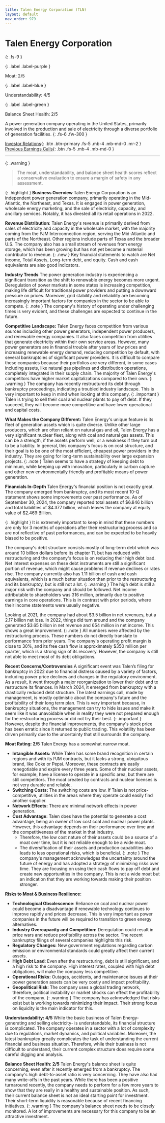 ```yaml
---
title: Talen Energy Corporation (TLN)
layout: default
nav_order: 979
---
```


# Talen Energy Corporation
{: .fs-9 }

{: .label .label-purple }

Moat: 2/5

{: .label .label-blue }

Understandability: 4/5

{: .label .label-green }

Balance Sheet Health: 2/5

A power generation company operating in the United States, primarily involved in the production and sale of electricity through a diverse portfolio of generation facilities.
{: .fs-6 .fw-300 }

[Investor Relations](https://www.google.com/search?q=TLN+investor+relations){: .btn .btn-primary .fs-5 .mb-4 .mb-md-0 .mr-2 }
[Previous Earnings Calls](https://discountingcashflows.com/company/TLN/transcripts/){: .btn .fs-5 .mb-4 .mb-md-0 }

---

{: .warning }
>The moat, understandability, and balance sheet health scores reflect a conservative evaluation to ensure a margin of safety in any assessment.



{: .highlight }
**Business Overview**
Talen Energy Corporation is an independent power generation company, primarily operating in the Mid-Atlantic, the Northeast, and Texas. It is engaged in power generation, wholesale energy marketing, and the sale of electricity, capacity, and ancillary services. Notably, it has divested all its retail operations in 2022.

**Revenue Distribution:**
Talen Energy's revenue is primarily derived from sales of electricity and capacity in the wholesale market, with the majority coming from the PJM Interconnection region, serving the Mid-Atlantic and parts of the Northeast. Other regions include parts of Texas and the broader U.S. The company also has a small stream of revenues from energy storage, which has been growing but has not yet become a material contributor to revenue.
{: .new }
Key financial statements to watch are Net Income, Total Assets, Long-term debt, and equity. Cash and cash equivalents are also good indicators.

**Industry Trends**
The power generation industry is experiencing a significant transition as the shift to renewable energy becomes more urgent. Deregulation of power markets in some states is increasing competition, making life difficult for traditional power providers and putting a downward pressure on prices. Moreover, grid stability and reliability are becoming increasingly important factors for companies in the sector to be able to compete.
{: .note }
The company's history of operating under challenging times is very evident, and these challenges are expected to continue in the future.

**Competitive Landscape:**
Talen Energy faces competition from various sources including other power generators, independent power producers, and renewable energy companies. It also faces competition from utilities that generate electricity within their own service areas. However, many power generators are in financial trouble after years of low prices and increasing renewable energy demand, reducing competition by default, with several bankruptcies of significant power providers. It is difficult to compare these companies because their portfolios are very different, in some cases including assets, like natural gas pipelines and distribution operations, completely integrated in their supply chain. The majority of Talen Energy's competitors have higher market capitalizations compared to their own.
{: .warning }
The company has recently restructured its debt through bankruptcy proceedings, indicating a troubled industry landscape. This is very important to keep in mind when looking at this company.
{: .important }
Talen is trying to sell their coal and nuclear plants to pay off debt. If they succeed, they will become more competitive and have lower operational and capital costs.

**What Makes the Company Different:**
Talen Energy's unique feature is its fleet of generation assets which is quite diverse. Unlike other large producers, which are often reliant on natural gas and oil, Talen Energy has a very significant nuclear fleet, along with coal and natural gas assets. This can be a strength, if the assets perform well, or a weakness if they turn out to be a liability. In general, this company's focus is on cost structure, and their goal is to be one of the most efficient, cheapest power providers in the industry. They are going for long-term sustainability over large expansion projects.
{: .note }
Talen seems to have a strategy of keeping debt to minimum, while keeping up with innovation, particularly in carbon capture and other new environmentally friendly and profitable means of power generation.

**Financials In-Depth**
Talen Energy's financial position is not exactly great. The company emerged from bankruptcy, and its most recent 10-Q statement shows some improvements over past performance. As of September 30, 2024, the company reported total assets of $6.846 billion and total liabilities of $4.377 billion, which leaves the company at equity value of $2.469 Billion.

{: .highlight }
It is extremely important to keep in mind that these numbers are only for 3 months of operations after their restructuring process and so are not reflective of past performances, and can be expected to be heavily biased to be positive.

The company's debt structure consists mostly of long-term debt which was around 10 billion dollars before its chapter 11, but has reduced with restructuring and the company's focus is on reducing their high debt load. Net interest expenses on these debt instruments are still a significant portion of revenue, which might cause problems if revenue declines or rates rise. The company currently also has 1.11 billion of cash and cash equivalents, which is a much better situation than prior to the restructuring and its bankruptcy, but is still not a lot.
{: .warning }
The high debt is still a major risk with the company and should be followed.
Net income attributable to shareholders was 316 million, primarily due to positive earnings in core operations. This is in contrast with prior periods, where their income statements were usually negative.

Looking at 2021, the company had about $3.5 billion in net revenues, but a 2.17 billion net loss. In 2022, things did turn around and the company generated $3.65 billion in net revenue and 654 million in net income. This shows a great improvement.
{: .note }
All numbers were affected by the restructuring process. These numbers do not directly translate to performance from prior years.
The company's operating profit margin is close to 30%, and its free cash flow is approximately $350 million per quarter, which is a strong sign of its recovery. However, the company is still not able to meet most of its debt obligations.

**Recent Concerns/Controversies**
A significant event was Talen’s filing for bankruptcy in 2022 due to financial distress caused by a variety of factors, including power price declines and changes in the regulatory environment. As a result, it went through a major reorganization to lower their debt and to restructure its finances. In March 2024, it emerged from bankruptcy with a drastically reduced debt structure. The latest earnings call, made by management, is mostly optimistic about the company's future and the profitability of their long term plan. This is very important because, in bankruptcy situations, the management can try to hide issues and make it seem like it was unavoidable when in reality they were not prepared enough for the restructuring process or did not try their best.
{: .important }
However, despite the financial improvements, the company's stock price has been erratic since it returned to public trading. This volatility has been driven primarily due to the uncertainty that still surrounds the company.

**Moat Rating: 2/5**
Talen Energy has a somewhat narrow moat.
- **Intangible Assets:** While Talen has some brand recognition in certain regions and with its PJM contracts, but it lacks a strong, ubiquitous brand, like Coke or Pepsi. Moreover, these contracts are easily renegotiable and expire every three years. Some of their nuclear assets, for example, have a license to operate in a specific area, but there are still competitors. The moat created by contracts and nuclear licenses is not very durable and reliable.
- **Switching Costs:** The switching costs are low. If Talen is not price-competitive, utilities in the areas where they operate could easily find another supplier.
- **Network Effects:** There are minimal network effects in power generation.
- **Cost Advantage:** Talen does have the potential to generate a cost advantage, being an owner of low cost coal and nuclear power plants. However, this advantage depends on their performance over time and the competitiveness of the market in that industry.
   - Therefore, the low cost nature of their assets could be a source of a moat over time, but it is not reliable enough to be a wide moat.
   - The diversification of their assets and production capabilities also leads to less operational risks, which is beneficial.
{: .note }
The company's management acknowledges the uncertainty around the future of energy and has adopted a strategy of minimizing risks over time. They are focusing on using their cash flows to pay off debt and create new opportunities in the company. This is not a wide moat but an indication that they are working towards making their position stronger.

**Risks to Moat & Business Resilience:**
- **Technological Obsolescence:** Reliance on coal and nuclear power could become a disadvantage if renewable technology continues to improve rapidly and prices decrease. This is very important as power companies in the future will be required to transition to green energy alternatives.
- **Industry Overcapacity and Competition:** Deregulation could result in price wars and reduce profitability across the sector. The recent bankruptcy filings of several companies highlights this risk.
- **Regulatory Changes:** New government regulations regarding carbon emission or environmental standards could greatly affect their current assets.
- **High Debt Load**: Even after the restructuring, debt is still significant, and a high risk to the company. High interest rates, coupled with high debt obligations, will make the company less competitive.
- **Operational Risks:** Outages, accidents, and maintenance issues at their power generation assets can be very costly and impact profitability.
- **Geopolitical Risk**: The company uses a global trading network, therefore, political instability or market shocks can effect the profitability of the company.
{: .warning }
The company has acknowledged that risks exist but is working towards minimizing their impact. Their strong focus on liquidity is the main indicator for this.

**Understandability: 4/5**
While the basic business of Talen Energy-generating and selling electricity- is understandable, its financial structure is complicated. The company operates in a sector with a lot of complexity due to regulations, market dynamics, and political variables. Moreover, the latest bankruptcy greatly complicates the task of understanding the current financial and business situation. Therefore, while their business is not difficult to understand, their current complex structure does require some careful digging and analysis.

**Balance Sheet Health: 2/5**
Talen Energy's balance sheet is quite concerning, even after it recently emerged from a bankruptcy. The company's high debt-to-asset ratio is very concerning. They have also had many write-offs in the past years. While there has been a positive turnaround recently, the company needs to perform for a few more years to show that they are really in a healthy and sustainable position. As such, their current balance sheet is not an ideal starting point for investment. Their short-term liquidity is reasonable because of recent financing initiatives.
{: .warning }
The company's balance sheet needs to be closely monitored. A lot of improvements are necessary for this company to be an attractive investment.
